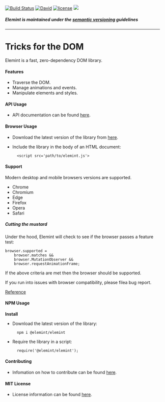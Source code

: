 [![Build Status](https://travis-ci.org/abbotto/elemint.svg?branch=master)](https://travis-ci.org/abbotto/elemint)
[![David](https://img.shields.io/david/expressjs/express.svg)](https://david-dm.org/abbotto/elemint.svg)
[![license](https://img.shields.io/github/license/mashape/apistatus.svg)](LICENSE.md)
<a href="https://twitter.com/intent/tweet" target="_blank"><img src="https://img.shields.io/twitter/url/http/shields.io.svg?style=social"/></a>

##### Elemint is maintained under the [semantic versioning](http://semver.org/) guidelines

---

# Tricks for the DOM 

Elemint is a fast, zero-dependency DOM library.
 
#### Features

- Traverse the DOM.
- Manage animations and events.
- Manipulate elements and styles.

#### API Usage
- API documentation can be found [here](https://abbotto.github.io/elemint/docs/).

#### Browser Usage

- Download the latest version of the library from [here](https://github.com/abbotto/elemint/archive/master.zip).
- Include the library in the body of an HTML document:

		<script src='path/to/elemint.js'>

#### Support

Modern desktop and mobile browsers versions are supported.

- Chrome
- Chromium
- Edge
- Firefox
- Opera
- Safari

##### Cutting the mustard

Under the hood, Elemint will check to see if the browser passes a feature test:

```
browser.supported =
	browser.matches &&
	browser.MutationObserver &&
	browser.requestAnimationFrame;
```

If the above criteria are met then the browser should be supported.

If you run into issues with browser compatibility, please filea bug report.

[Reference](https://responsivenews.co.uk/post/18948466399/cutting-the-mustard)

#### NPM Usage

**Install**

- Download the latest version of the library:

		npm i @elemint/elemint

- Require the library in a script:

		require('@elemint/elemint');

#### Contributing
- Infomation on how to contribute can be found [here](https://raw.githubusercontent.com/abbotto/elemint/master/CONTRIBUTING.md).

#### MIT License
- License information can be found [here](https://raw.githubusercontent.com/abbotto/elemint/master/LICENSE.md).